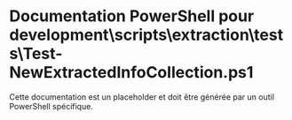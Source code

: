 # Documentation PowerShell pour development\scripts\extraction\tests\Test-NewExtractedInfoCollection.ps1

Cette documentation est un placeholder et doit être générée par un outil PowerShell spécifique.

